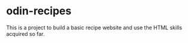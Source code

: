 # odin-recipes
This is a project to build a basic recipe website and use the HTML skills acquired so far.